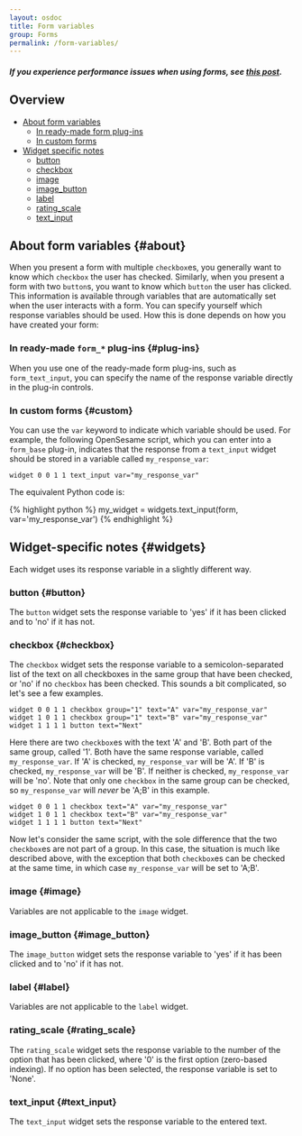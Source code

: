 ```yaml
---
layout: osdoc
title: Form variables
group: Forms
permalink: /form-variables/
---
```


##### If you experience performance issues when using forms, see [this post](/forms/performance-issues-and-troubleshooting/).

Overview
--------

- [About form variables](#about)
	- [In ready-made form plug-ins](#plug-ins)
	- [In custom forms](#custom)
- [Widget specific notes](#widgets)
	- [button](#button)
	- [checkbox](#checkbox)
	- [image](#image)
	- [image_button](#image_button)
	- [label](#label)
	- [rating_scale](#rating_scale)
	- [text_input](#text_input)

About form variables {#about}
--------------------

When you present a form with multiple `checkbox`es, you generally want to know which `checkbox` the user has checked. Similarly, when you present a form with two `button`s, you want to know which `button` the user has clicked. This information is available through variables that are automatically set when the user interacts with a form. You can specify yourself which response variables should be used. How this is done depends on how you have created your form:

### In ready-made `form_*` plug-ins {#plug-ins}

When you use one of the ready-made form plug-ins, such as `form_text_input`, you can specify the name of the response variable directly in the plug-in controls.

### In custom forms {#custom}

You can use the `var` keyword to indicate which variable should be used. For example, the following OpenSesame script, which you can enter into a `form_base` plug-in, indicates that the response from a `text_input` widget should be stored in a variable called `my_response_var`:
	
~~~
widget 0 0 1 1 text_input var="my_response_var"
~~~

The equivalent Python code is:
	
{% highlight python %}
my_widget = widgets.text_input(form, var='my_response_var')
{% endhighlight %}

Widget-specific notes {#widgets}
---------------------

Each widget uses its response variable in a slightly different way.

### button {#button}

The `button` widget sets the response variable to 'yes' if it has been clicked and to 'no' if it has not.

### checkbox {#checkbox}

The `checkbox` widget sets the response variable to a semicolon-separated list of the text on all checkboxes in the same group that have been checked, or 'no' if no `checkbox` has been checked. This sounds a bit complicated, so let's see a few examples.

~~~
widget 0 0 1 1 checkbox group="1" text="A" var="my_response_var"
widget 1 0 1 1 checkbox group="1" text="B" var="my_response_var"
widget 1 1 1 1 button text="Next"
~~~

Here there are two `checkbox`es with the text 'A' and 'B'. Both part of the same group, called '1'. Both have the same response variable, called `my_response_var`. If 'A' is checked, `my_response_var` will be 'A'. If 'B' is checked, `my_response_var` will be 'B'. If neither is checked, `my_response_var` will be 'no'. Note that only one `checkbox` in the same group can be checked, so `my_response_var` will *never* be 'A;B' in this example.

~~~
widget 0 0 1 1 checkbox text="A" var="my_response_var"
widget 1 0 1 1 checkbox text="B" var="my_response_var"
widget 1 1 1 1 button text="Next"
~~~

Now let's consider the same script, with the sole difference that the two `checkbox`es are not part of a group. In this case, the situation is much like described above, with the exception that both `checkbox`es can be checked at the same time, in which case `my_response_var` will be set to 'A;B'.

### image {#image}

Variables are not applicable to the `image` widget.

### image_button {#image_button}

The `image_button` widget sets the response variable to 'yes' if it has been clicked and to 'no' if it has not.

### label {#label}

Variables are not applicable to the `label` widget.

### rating_scale {#rating_scale}

The `rating_scale` widget sets the response variable to the number of the option that has been clicked, where '0' is the first option (zero-based indexing). If no option has been selected, the response variable is set to 'None'.

### text_input {#text_input}

The `text_input` widget sets the response variable to the entered text.
